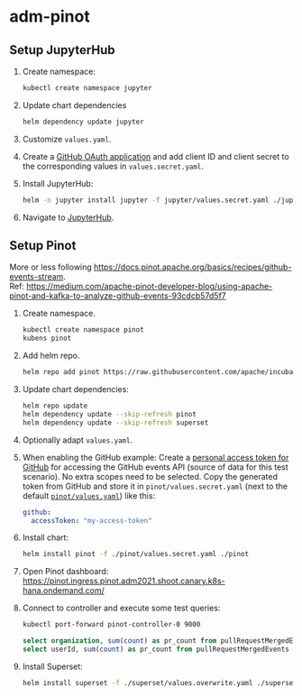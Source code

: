 # adm-pinot

## Setup JupyterHub

1. Create namespace:
    ```bash
    kubectl create namespace jupyter
    ```
   
1. Update chart dependencies
    ```bash
    helm dependency update jupyter
    ```

1. Customize `values.yaml`.

1. Create a [GitHub OAuth application](https://github.com/settings/applications/new) and add client ID and client secret
to the corresponding values in `values.secret.yaml`.

1. Install JupyterHub:
    ```bash
    helm -n jupyter install jupyter -f jupyter/values.secret.yaml ./jupyter
    ```

1. Navigate to [JupyterHub](https://jupyter.ingress.pinot.adm2021.shoot.canary.k8s-hana.ondemand.com).

## Setup Pinot

More or less following https://docs.pinot.apache.org/basics/recipes/github-events-stream.  
Ref: https://medium.com/apache-pinot-developer-blog/using-apache-pinot-and-kafka-to-analyze-github-events-93cdcb57d5f7

1. Create namespace.
    ```bash
    kubectl create namespace pinot
    kubens pinot
    ```

1. Add helm repo.
    ```bash
    helm repo add pinot https://raw.githubusercontent.com/apache/incubator-pinot/master/kubernetes/helm
    ```

1. Update chart dependencies:
    ```bash
    helm repo update
    helm dependency update --skip-refresh pinot
    helm dependency update --skip-refresh superset
    ```

1. Optionally adapt `values.yaml`.

1. When enabling the GitHub example: Create a [personal access token for GitHub](https://docs.github.com/en/github/authenticating-to-github/creating-a-personal-access-token)
for accessing the GitHub events API (source of data for this test scenario).
No extra scopes need to be selected.
Copy the generated token from GitHub and store it in `pinot/values.secret.yaml` (next to the default [`pinot/values.yaml`](./pinot/values.yaml)) like this:
    ```yaml
    github:
      accessToken: "my-access-token"
    ```

1. Install chart:
    ```bash
    helm install pinot -f ./pinot/values.secret.yaml ./pinot
    ```
1. Open Pinot dashboard: https://pinot.ingress.pinot.adm2021.shoot.canary.k8s-hana.ondemand.com/

1. Connect to controller and execute some test queries:
    ```bash
    kubectl port-forward pinot-controller-0 9000
    ```
    ```sql
    select organization, sum(count) as pr_count from pullRequestMergedEvents group by organization order by pr_count desc limit 10
    select userId, sum(count) as pr_count from pullRequestMergedEvents group by userId order by pr_count desc limit 10
    ```

1. Install Superset:
    ```bash
    helm install superset -f ./superset/values.overwrite.yaml ./superset
    ```
